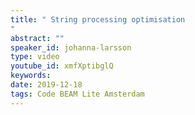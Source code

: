 ```yaml
---
title: " String processing optimisation
"
abstract: ""
speaker_id: johanna-larsson
type: video
youtube_id: xmfXptibglQ
keywords: 
date: 2019-12-18
tags: Code BEAM Lite Amsterdam
---
```


